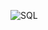 ![SQL](https://user-images.githubusercontent.com/121513489/231268919-8493f00a-b238-46d4-928d-1cc18809c6f8.png)
